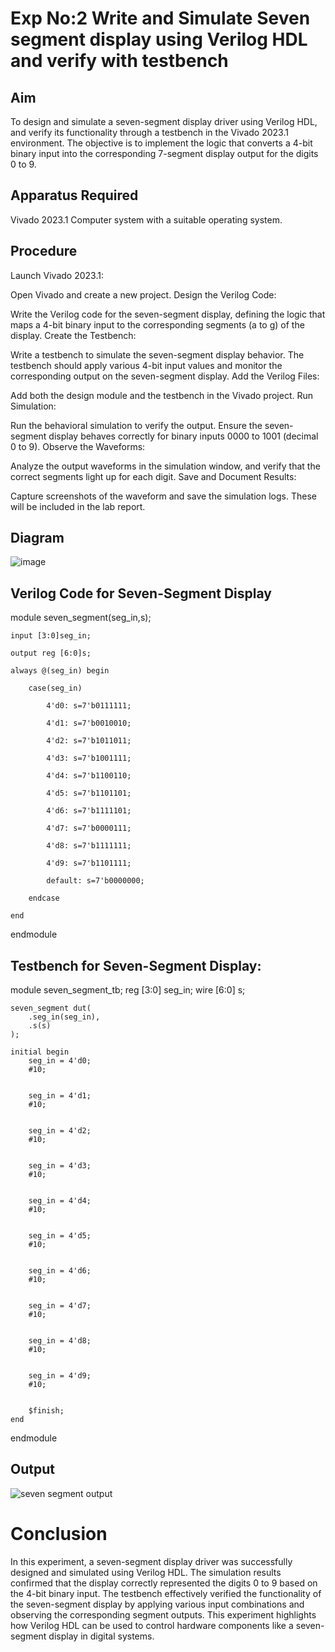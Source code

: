 # Exp No:2 Write and Simulate Seven segment display using Verilog HDL and verify with testbench


## Aim
To design and simulate a seven-segment display driver using Verilog HDL, and verify its functionality through a testbench in the Vivado 2023.1 environment. The objective is to implement the logic that converts a 4-bit binary input into the corresponding 7-segment display output for the digits 0 to 9.

## Apparatus Required
Vivado 2023.1
Computer system with a suitable operating system.

## Procedure
Launch Vivado 2023.1:

Open Vivado and create a new project.
Design the Verilog Code:

Write the Verilog code for the seven-segment display, defining the logic that maps a 4-bit binary input to the corresponding segments (a to g) of the display.
Create the Testbench:

Write a testbench to simulate the seven-segment display behavior. The testbench should apply various 4-bit input values and monitor the corresponding output on the seven-segment display.
Add the Verilog Files:

Add both the design module and the testbench in the Vivado project.
Run Simulation:

Run the behavioral simulation to verify the output. Ensure the seven-segment display behaves correctly for binary inputs 0000 to 1001 (decimal 0 to 9).
Observe the Waveforms:

Analyze the output waveforms in the simulation window, and verify that the correct segments light up for each digit.
Save and Document Results:

Capture screenshots of the waveform and save the simulation logs. These will be included in the lab report.

## Diagram
![image](https://github.com/user-attachments/assets/d7ecb419-906e-4e3b-9b82-f86ced4f364a)


## Verilog Code for Seven-Segment Display

module seven_segment(seg_in,s); 

    input [3:0]seg_in; 
    
    output reg [6:0]s; 
    
    always @(seg_in) begin 
    
        case(seg_in) 
        
            4'd0: s=7'b0111111; 
            
            4'd1: s=7'b0010010; 
            
            4'd2: s=7'b1011011; 
            
            4'd3: s=7'b1001111; 
            
            4'd4: s=7'b1100110; 
            
            4'd5: s=7'b1101101; 
            
            4'd6: s=7'b1111101; 
            
            4'd7: s=7'b0000111; 
            
            4'd8: s=7'b1111111; 
            
            4'd9: s=7'b1101111; 
            
            default: s=7'b0000000; 
            
        endcase 
        
    end 
    
endmodule


## Testbench for Seven-Segment Display:
module seven_segment_tb;
    reg [3:0] seg_in;
    wire [6:0] s;

    seven_segment dut(
        .seg_in(seg_in),
        .s(s)
    );

    initial begin
        seg_in = 4'd0;
        #10;
        

        seg_in = 4'd1;
        #10;
        

        seg_in = 4'd2;
        #10;
       

        seg_in = 4'd3;
        #10;
       

        seg_in = 4'd4;
        #10;
        

        seg_in = 4'd5;
        #10;
        

        seg_in = 4'd6;
        #10;
       

        seg_in = 4'd7;
        #10;
        

        seg_in = 4'd8;
        #10;
        

        seg_in = 4'd9;
        #10;
        

        $finish;
    end

endmodule
## Output
![seven segment output](https://github.com/user-attachments/assets/f1e13e7f-274f-43ab-a76a-3de972146a86)
# Conclusion
In this experiment, a seven-segment display driver was successfully designed and simulated using Verilog HDL. The simulation results confirmed that the display correctly represented the digits 0 to 9 based on the 4-bit binary input. The testbench effectively verified the functionality of the seven-segment display by applying various input combinations and observing the corresponding segment outputs. This experiment highlights how Verilog HDL can be used to control hardware components like a seven-segment display in digital systems.

